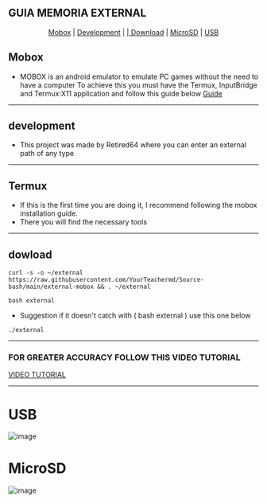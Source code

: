 ## GUIA MEMORIA EXTERNAL

<p align="center">
  <a href="#Mobox">Mobox</a> |
  <a href="#development">Development</a> |
  <a href="#Termux"<Termux</a> |
  <a href="#download">Download</a> |
  <a href="#MicroSD">MicroSD</a> |
  <a href="#USB">USB</a>
</p>

## Mobox

* MOBOX is an android emulator to emulate PC games without the need to have a computer To achieve this you must have the Termux, InputBridge and Termux:X11 application and follow this guide below
[Guide](https://github.com/olegos2/mobox)
______________________________________________________________
## development
* This project was made by Retired64 where you can enter an external path of any type
______________________________________________________________

## Termux

* If this is the first time you are doing it, I recommend following the mobox installation guide.
* There you will find the necessary tools

_________________________________________________________
## dowload
```
curl -s -o ~/external https://raw.githubusercontent.com/YourTeachermd/Source-bash/main/external-mobox && . ~/external
```
```
bash external
```
* Suggestion if it doesn't catch with ( bash external ) use this one below

```
./external
```
______________________________________________________________

### FOR GREATER ACCURACY FOLLOW THIS VIDEO TUTORIAL
[VIDEO TUTORIAL](https://youtu.be/jYKQ746LKOg)

_________________________________________________________

# USB

![image](https://cdn.discordapp.com/attachments/1120450661050499083/1201588309294579722/Screenshot_20240129-100214_Fotos.png?ex=65ca5d51&is=65b7e851&hm=f920ad69ef7b8b7f9e371b8e42c83d384de5123683374f2eafc77617e63db38a&)

# MicroSD

![image](https://cdn.discordapp.com/attachments/1120450661050499083/1201588320820543639/Screenshot_20240129-100229_Fotos.png?ex=65ca5d54&is=65b7e854&hm=d32a907c55249581122ef350323c6f142cc4eb18dae19553783a825322eaaea3&)
